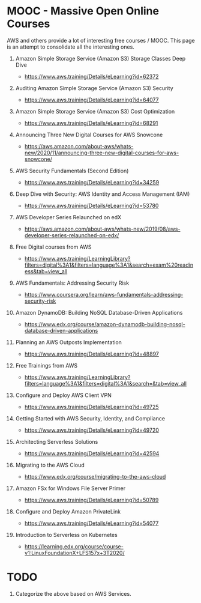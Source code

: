 # MOOC - Massive Open Online Courses

AWS and others provide a lot of interesting free courses / MOOC. This page is an attempt to consolidate all the interesting ones.

1. Amazon Simple Storage Service (Amazon S3) Storage Classes Deep Dive
    - https://www.aws.training/Details/eLearning?id=62372

1. Auditing Amazon Simple Storage Service (Amazon S3) Security
    - https://www.aws.training/Details/eLearning?id=64077

1. Amazon Simple Storage Service (Amazon S3) Cost Optimization
    - https://www.aws.training/Details/eLearning?id=68291

1. Announcing Three New Digital Courses for AWS Snowcone
    - https://aws.amazon.com/about-aws/whats-new/2020/11/announcing-three-new-digital-courses-for-aws-snowcone/

1. AWS Security Fundamentals (Second Edition)
    - https://www.aws.training/Details/eLearning?id=34259

1. Deep Dive with Security: AWS Identity and Access Management (IAM)
    - https://www.aws.training/Details/eLearning?id=53780

1. AWS Developer Series Relaunched on edX
    - https://aws.amazon.com/about-aws/whats-new/2019/08/aws-developer-series-relaunched-on-edx/

1. Free Digital courses from AWS
    - https://www.aws.training/LearningLibrary?filters=digital%3A1&filters=language%3A1&search=exam%20readiness&tab=view_all

1. AWS Fundamentals: Addressing Security Risk
    - https://www.coursera.org/learn/aws-fundamentals-addressing-security-risk

1. Amazon DynamoDB: Building NoSQL Database-Driven Applications
    - https://www.edx.org/course/amazon-dynamodb-building-nosql-database-driven-applications

1. Planning an AWS Outposts Implementation
    - https://www.aws.training/Details/eLearning?id=48897

1. Free Trainings from AWS
    - https://www.aws.training/LearningLibrary?filters=language%3A1&filters=digital%3A1&search=&tab=view_all

1. Configure and Deploy AWS Client VPN
    - https://www.aws.training/Details/eLearning?id=49725

1. Getting Started with AWS Security, Identity, and Compliance
    - https://www.aws.training/Details/eLearning?id=49720

1. Architecting Serverless Solutions
    - https://www.aws.training/Details/eLearning?id=42594

1. Migrating to the AWS Cloud
    - https://www.edx.org/course/migrating-to-the-aws-cloud

1. Amazon FSx for Windows File Server Primer
    - https://www.aws.training/Details/eLearning?id=50789

1. Configure and Deploy Amazon PrivateLink
    - https://www.aws.training/Details/eLearning?id=54077

1. Introduction to Serverless on Kubernetes
    - https://learning.edx.org/course/course-v1:LinuxFoundationX+LFS157x+3T2020/

# TODO

1. Categorize the above based on AWS Services.